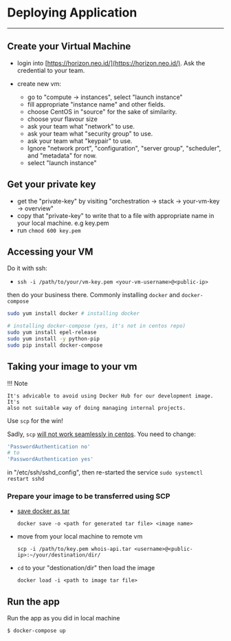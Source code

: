 # Deploying Application

---

## Create your Virtual Machine

- login into [https://horizon.neo.id/](https://horizon.neo.id/). Ask the
credential to your team.

- create new vm:
    - go to "compute → instances", select "launch instance"
    - fill appropriate "instance name" and other fields.
    - choose CentOS in "source" for the sake of similarity.
    - choose your flavour size
    - ask your team what "network" to use.
    - ask your team what "security group" to use.
    - ask your team what "keypair" to use.
    - Ignore "network prort", "configuration", "server group", "scheduler", and
    "metadata" for now.
    - select "launch instance"

## Get your private key

- get the "private-key" by visiting "orchestration → stack → your-vm-key → overview"
- copy that "private-key" to write that to a file with appropriate name in your
  local machine. e.g key.pem
- run `chmod 600 key.pem`

## Accessing your VM

Do it with ssh:

- `ssh -i /path/to/your/vm-key.pem <your-vm-username>@<public-ip>`

then do your business there. Commonly installing `docker` and `docker-compose`

``` bash
sudo yum install docker # installing docker

# installing docker-compose (yes, it's not in centos repo)
sudo yum install epel-release
sudo yum install -y python-pip
sudo pip install docker-compose
```

## Taking your image to your vm

!!! Note

    It's advicable to avoid using Docker Hub for our development image. It's
    also not suitable way of doing managing internal projects.

Use `scp` for the win!

Sadly, `scp` [will not work seamlessly in centos](https://stackoverflow.com/a/39635200/6000005).
You need to change:

``` bash
'PasswordAuthentication no'
# to
'PasswordAuthentication yes'
```

in "/etc/ssh/sshd_config", then re-started the service `sudo systemctl restart sshd`

### Prepare your image to be transferred using SCP

- [save docker as tar](https://stackoverflow.com/a/23938978/6000005)

    `docker save -o <path for generated tar file> <image name>`

- move from your local machine to remote vm

    `scp -i /path/to/key.pem whois-api.tar <username>@<public-ip>:~/your/destination/dir/`

- `cd` to your "destionation/dir" then load the image

    `docker load -i <path to image tar file>`

## Run the app

Run the app as you did in local machine

`$ docker-compose up`
